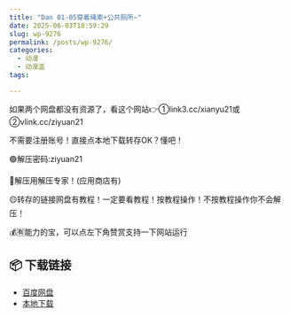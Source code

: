 ```yaml
---
title: "Dan 01-05穿着绳索+公共厕所~"
date: 2025-06-03T18:59:29
slug: wp-9276
permalink: /posts/wp-9276/
categories:
  - 动漫
  - 动漫盖
tags:

---
```


如果两个网盘都没有资源了，看这个网站👉①link3.cc/xianyu21或②vlink.cc/ziyuan21

不需要注册账号！直接点本地下载转存OK？懂吧！

🟢解压密码:ziyuan21

🔵解压用解压专家！(应用商店有)

🟡转存的链接网盘有教程！一定要看教程！按教程操作！不按教程操作你不会解压！

💰🈶能力的宝，可以点左下角赞赏支持一下网站运行

## 📦 下载链接
- [百度网盘](https://blziyuan21.com/pay-download/9276?key=427ea091b9&down_id=0)
- [本地下载](https://blziyuan21.com/pay-download/9276?key=427ea091b9&down_id=1)

